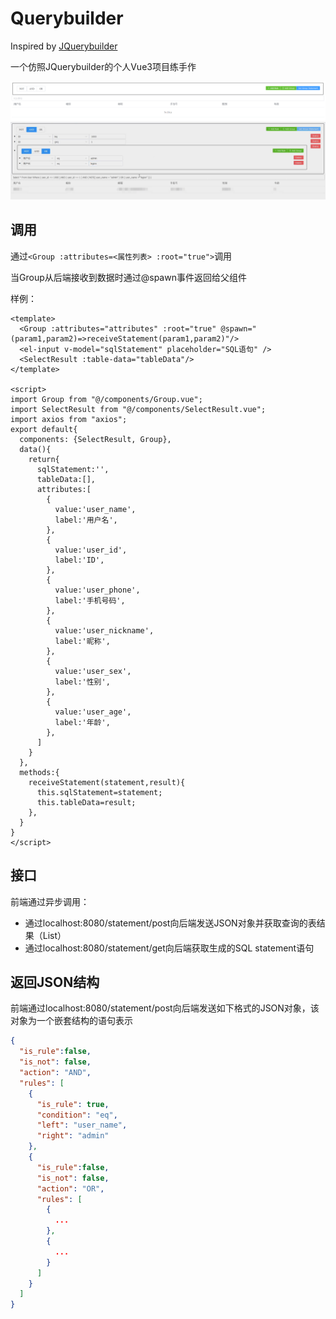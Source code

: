 # Querybuilder
Inspired by [JQuerybuilder](https://querybuilder.js.org/)

一个仿照JQuerybuilder的个人Vue3项目练手作

![](demo.png)
![](demo2.png)

## 调用
通过`<Group :attributes=<属性列表> :root="true">`调用

当Group从后端接收到数据时通过@spawn事件返回给父组件

样例：

```vue
<template>
  <Group :attributes="attributes" :root="true" @spawn="(param1,param2)=>receiveStatement(param1,param2)"/>
  <el-input v-model="sqlStatement" placeholder="SQL语句" />
  <SelectResult :table-data="tableData"/>
</template>

<script>
import Group from "@/components/Group.vue";
import SelectResult from "@/components/SelectResult.vue";
import axios from "axios";
export default{
  components: {SelectResult, Group},
  data(){
    return{
      sqlStatement:'',
      tableData:[],
      attributes:[
        {
          value:'user_name',
          label:'用户名',
        },
        {
          value:'user_id',
          label:'ID',
        },
        {
          value:'user_phone',
          label:'手机号码',
        },
        {
          value:'user_nickname',
          label:'昵称',
        },
        {
          value:'user_sex',
          label:'性别',
        },
        {
          value:'user_age',
          label:'年龄',
        },
      ]
    }
  },
  methods:{
    receiveStatement(statement,result){
      this.sqlStatement=statement;
      this.tableData=result;
    },
  }
}
</script>
```

## 接口
前端通过异步调用：
- 通过localhost:8080/statement/post向后端发送JSON对象并获取查询的表结果（List）
- 通过localhost:8080/statement/get向后端获取生成的SQL statement语句

## 返回JSON结构
前端通过localhost:8080/statement/post向后端发送如下格式的JSON对象，该对象为一个嵌套结构的语句表示
```JSON
{
  "is_rule":false,
  "is_not": false,
  "action": "AND",
  "rules": [
    {
      "is_rule": true,
      "condition": "eq",
      "left": "user_name",
      "right": "admin"
    },
    {
      "is_rule":false,
      "is_not": false,
      "action": "OR",
      "rules": [
        {
          ...
        },
        {
          ...
        }
      ]
    }
  ]
}
```